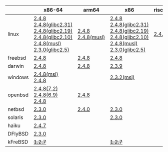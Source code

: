 ||x86-64|arm64|x86|riscv64|ppc|sparc|armel|ppc64le|mipsbe|mipsel|alpha|
| --- | --- | --- | --- | --- | --- | --- | --- | --- | --- | --- | --- |
|linux|[2.4.8](https://github.com/roswell/sbcl_bin/releases/download/2.4.8/sbcl-2.4.8-x86-64-linux-binary.tar.bz2)<br />[2.4.8(glibc2.31)](https://github.com/roswell/sbcl_bin/releases/download/2.4.8/sbcl-2.4.8-x86-64-linux-glibc2.31-binary.tar.bz2)<br />[2.4.8(glibc2.19)](https://github.com/roswell/sbcl_bin/releases/download/2.4.8/sbcl-2.4.8-x86-64-linux-glibc2.19-binary.tar.bz2)<br />[2.4.8(glibc2.10)](https://github.com/roswell/sbcl_bin/releases/download/2.4.8/sbcl-2.4.8-x86-64-linux-glibc2.10-binary.tar.bz2)<br />[2.4.8(musl)](https://github.com/roswell/sbcl_bin/releases/download/2.4.8/sbcl-2.4.8-x86-64-linux-musl-binary.tar.bz2)<br />[2.3.0(glibc2.5)](https://github.com/roswell/sbcl_bin/releases/download/2.3.0/sbcl-2.3.0-x86-64-linux-glibc2.5-binary.tar.bz2)<br />|[2.4.8](https://github.com/roswell/sbcl_bin/releases/download/2.4.8/sbcl-2.4.8-arm64-linux-binary.tar.bz2)<br />[2.4.8(musl)](https://github.com/roswell/sbcl_bin/releases/download/2.4.8/sbcl-2.4.8-arm64-linux-musl-binary.tar.bz2)<br />|[2.4.8](https://github.com/roswell/sbcl_bin/releases/download/2.4.8/sbcl-2.4.8-x86-linux-binary.tar.bz2)<br />[2.4.8(glibc2.31)](https://github.com/roswell/sbcl_bin/releases/download/2.4.8/sbcl-2.4.8-x86-linux-glibc2.31-binary.tar.bz2)<br />[2.4.8(glibc2.19)](https://github.com/roswell/sbcl_bin/releases/download/2.4.8/sbcl-2.4.8-x86-linux-glibc2.19-binary.tar.bz2)<br />[2.4.8(glibc2.10)](https://github.com/roswell/sbcl_bin/releases/download/2.4.8/sbcl-2.4.8-x86-linux-glibc2.10-binary.tar.bz2)<br />[2.4.8(musl)](https://github.com/roswell/sbcl_bin/releases/download/2.4.8/sbcl-2.4.8-x86-linux-musl-binary.tar.bz2)<br />[2.3.0(glibc2.5)](https://github.com/roswell/sbcl_bin/releases/download/2.3.0/sbcl-2.3.0-x86-linux-glibc2.5-binary.tar.bz2)<br />|[2.4.7](https://github.com/roswell/sbcl_bin/releases/download/2.4.7/sbcl-2.4.7-riscv64-linux-binary.tar.bz2)<br />|[2.3.0](https://github.com/roswell/sbcl_bin/releases/download/2.3.0/sbcl-2.3.0-ppc-linux-binary.tar.bz2)<br />|~~[1.0.28](https://github.com/roswell/sbcl_bin/releases/download/1.0.28/sbcl-1.0.28-sparc-linux-binary.tar.bz2)~~<br />|[2.3.0](https://github.com/roswell/sbcl_bin/releases/download/2.3.0/sbcl-2.3.0-armel-linux-binary.tar.bz2)<br />|[2.3.11](https://github.com/roswell/sbcl_bin/releases/download/2.3.11/sbcl-2.3.11-ppc64le-linux-binary.tar.bz2)<br />|~~[1.0.23](https://github.com/roswell/sbcl_bin/releases/download/1.0.23/sbcl-1.0.23-mips-linux-binary.tar.bz2)~~<br />|~~[1.0.28](https://github.com/roswell/sbcl_bin/releases/download/1.0.28/sbcl-1.0.28-mipsel-linux-binary.tar.bz2)~~<br />|~~[1.0.28](https://github.com/roswell/sbcl_bin/releases/download/1.0.28/sbcl-1.0.28-alpha-linux-binary.tar.bz2)~~<br />|
|freebsd|[2.4.8](https://github.com/roswell/sbcl_bin/releases/download/2.4.8/sbcl-2.4.8-x86-64-freebsd-binary.tar.bz2)<br />|[2.4.8](https://github.com/roswell/sbcl_bin/releases/download/2.4.8/sbcl-2.4.8-arm64-freebsd-binary.tar.bz2)<br />|[2.4.8](https://github.com/roswell/sbcl_bin/releases/download/2.4.8/sbcl-2.4.8-x86-freebsd-binary.tar.bz2)<br />|||||||||
|darwin|[2.4.8](https://github.com/roswell/sbcl_bin/releases/download/2.4.8/sbcl-2.4.8-x86-64-darwin-binary.tar.bz2)<br />|[2.4.8](https://github.com/roswell/sbcl_bin/releases/download/2.4.8/sbcl-2.4.8-arm64-darwin-binary.tar.bz2)<br />|[2.3.9](https://github.com/roswell/sbcl_bin/releases/download/2.3.9/sbcl-2.3.9-x86-darwin-binary.tar.bz2)<br />||~~[1.0.47](https://github.com/roswell/sbcl_bin/releases/download/1.0.47/sbcl-1.0.47-powerpc-darwin-binary.tar.bz2)~~<br />|||||||
|windows|[2.4.8(msi)](https://github.com/roswell/sbcl_bin/releases/download/2.4.8/sbcl-2.4.8-x86-64-windows-binary.msi)<br />[2.4.8](https://github.com/roswell/sbcl_bin/releases/download/2.4.8/sbcl-2.4.8-x86-64-windows-binary.tar.bz2)<br />||[2.3.2(msi)](https://github.com/roswell/sbcl_bin/releases/download/2.3.2/sbcl-2.3.2-x86-windows-binary.msi)<br />|||||||||
|openbsd|[2.4.8(7.2)](https://github.com/roswell/sbcl_bin/releases/download/2.4.8/sbcl-2.4.8-x86-64-openbsd-7.2-binary.tar.bz2)<br />[2.4.8(6.9)](https://github.com/roswell/sbcl_bin/releases/download/2.4.8/sbcl-2.4.8-x86-64-openbsd-6.9-binary.tar.bz2)<br />[2.4.8](https://github.com/roswell/sbcl_bin/releases/download/2.4.8/sbcl-2.4.8-x86-64-openbsd-binary.tar.bz2)<br />|[2.4.8](https://github.com/roswell/sbcl_bin/releases/download/2.4.8/sbcl-2.4.8-arm64-openbsd-binary.tar.bz2)<br />||||||||||
|netbsd|[2.3.0](https://github.com/roswell/sbcl_bin/releases/download/2.3.0/sbcl-2.3.0-x86-64-netbsd-binary.tar.bz2)<br />|[2.4.0](https://github.com/roswell/sbcl_bin/releases/download/2.4.0/sbcl-2.4.0-arm64-netbsd-binary.tar.bz2)<br />|[2.3.0](https://github.com/roswell/sbcl_bin/releases/download/2.3.0/sbcl-2.3.0-x86-netbsd-binary.tar.bz2)<br />||~~[1.0.23](https://github.com/roswell/sbcl_bin/releases/download/1.0.23/sbcl-1.0.23-powerpc-netbsd-binary.tar.bz2)~~<br />|||||||
|solaris|[2.3.0](https://github.com/roswell/sbcl_bin/releases/download/2.3.0/sbcl-2.3.0-x86-64-solaris-binary.tar.bz2)<br />||[2.3.0](https://github.com/roswell/sbcl_bin/releases/download/2.3.0/sbcl-2.3.0-x86-solaris-binary.tar.bz2)<br />|||[2.0.4](https://github.com/roswell/sbcl_bin/releases/download/2.0.4/sbcl-2.0.4-sparc-solaris-binary.tar.bz2)<br />||||||
|haiku|[2.4.7](https://github.com/roswell/sbcl_bin/releases/download/2.4.7/sbcl-2.4.7-x86-64-haiku-binary.tar.bz2)<br />|||||||||||
|DFlyBSD|[2.3.0](https://github.com/roswell/sbcl_bin/releases/download/2.3.0/sbcl-2.3.0-x86-64-DFlyBSD-binary.tar.bz2)<br />|||||||||||
|kFreBSD|~~[1.2.7](https://github.com/roswell/sbcl_bin/releases/download/1.2.7/sbcl-1.2.7-x86-64-debian-kfreebsd-binary.tar.bz2)~~<br />||~~[1.2.7](https://github.com/roswell/sbcl_bin/releases/download/1.2.7/sbcl-1.2.7-x86-debian-kfreebsd-binary.tar.bz2)~~<br />|||||||||
